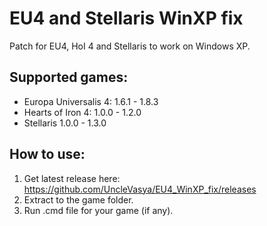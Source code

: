 # EU4 and Stellaris WinXP fix
Patch for EU4, HoI 4 and Stellaris to work on Windows XP.

## Supported games:
- Europa Universalis 4: 1.6.1 - 1.8.3
- Hearts of Iron 4: 1.0.0 - 1.2.0
- Stellaris 1.0.0 - 1.3.0

## How to use:
1. Get latest release here: https://github.com/UncleVasya/EU4_WinXP_fix/releases
2. Extract to the game folder.
3. Run .cmd file for your game (if any).